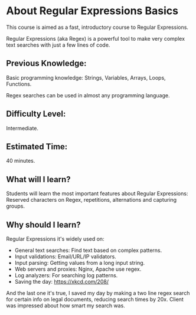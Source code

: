 # About Regular Expressions Basics
This course is aimed as a fast, introductory course to Regular Expressions.

Regular Expressions (aka Regex) is a powerful tool to make very complex text searches with just a few lines of code.

## Previous Knowledge:
Basic programming knowledge: Strings, Variables, Arrays, Loops, Functions.

Regex searches can be used in almost any programming language.

## Difficulty Level: 
Intermediate.
## Estimated Time:
40 minutes.

## What will I learn?
Students will learn the most important features about Regular Expressions:
 Reserved characters on Regex, repetitions, alternations and capturing groups.

## Why should I learn?
Regular Expressions it's widely used on:

-  General text searches: Find text based on complex patterns.
-  Input validations: Email/URL/IP validators.
-  Input parsing: Getting values from a long input string.
-  Web servers and proxies: Nginx, Apache use regex.
-  Log analyzers: For searching log patterns.
-  Saving the day: https://xkcd.com/208/

And the last one it's true, I saved my day by making a two line regex search for certain info on legal documents, reducing search times by 20x. Client was impressed about how smart my search was.